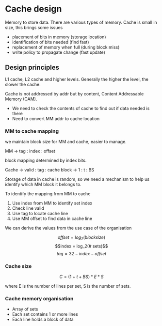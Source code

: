 # Cache design

Memory to store data. There are various types of memory. Cache is small in size,
this brings some issues

- placement of bits in memory (storage location)
- identification of bits needed (find fast)
- replacement of memory when full (during block miss)
- write policy to propagate change (fast update)

## Design principles

L1 cache, L2 cache and higher levels. Generally the higher the level, the slower
the cache.

Cache is not addressed by addr but by content, Content Addressable Memory (CAM).

- We need to check the contents of cache to find out if data needed is there
- Need to convert MM addr to cache location

### MM to cache mapping

we maintain block size for MM and cache, easier to manage.

MM -> tag : index : offset

block mapping determined by index bits.

Cache -> valid : tag : cache block
-> 1 : t : BS

Storage of data in cache is random, so we need a mechanism to help us identify which MM block it belongs to.

To identify the mapping from MM to cache

1. Use index from MM to identify set index
2. Check line valid
3. Use tag to locate cache line
4. Use MM offset to find data in cache line

We can derive the values from the use case of the organisation

$$offset = log_2(block size)$$
$$index = log_2(# sets)$$
$$tag = 32 - index - offset$$

### Cache size

$$C = (1 + t + BS) * E * S$$

where E is the number of lines per set, S is the number of sets.

### Cache memory organisation

- Array of sets
- Each set contains 1 or more lines
- Each line holds a block of data
